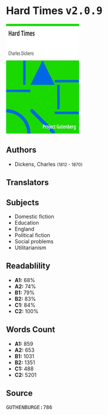 # Hard Times <kbd>v2.0.9</kbd>

![](./cover.medium.jpg "")

## Authors


 - Dickens, Charles <small>(1812 - 1870)</small>

## Translators



## Subjects


 - Domestic fiction
 - Education
 - England
 - Political fiction
 - Social problems
 - Utilitarianism

## Readablility


 - **A1:** 68%
 - **A2:** 74%
 - **B1:** 79%
 - **B2:** 83%
 - **C1:** 84%
 - **C2:** 100%

## Words Count


 - **A1:** 859
 - **A2:** 653
 - **B1:** 1031
 - **B2:** 1351
 - **C1:** 488
 - **C2:** 5201

## Source


<kbd>GUTHENBURGE:786</kbd>
